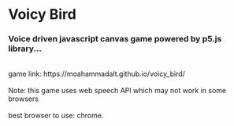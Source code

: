 # Voicy Bird
<h3>Voice driven javascript canvas game powered by p5.js library...</h3>
<br />
game link: https://moahammadalt.github.io/voicy_bird/
<br /><br />
Note: this game uses web speech API which may not work in some browsers
<br /><br />
best browser to use: chrome.

